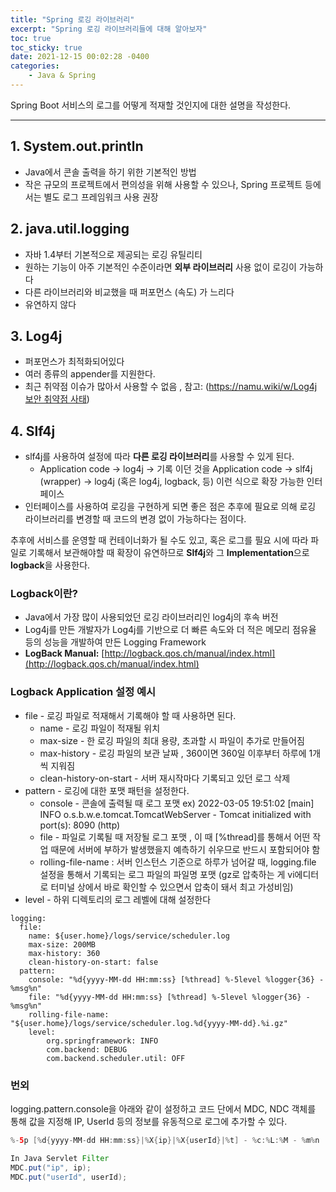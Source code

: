 ```yaml
---
title: "Spring 로깅 라이브러리"
excerpt: "Spring 로깅 라이브러리들에 대해 알아보자"
toc: true
toc_sticky: true
date: 2021-12-15 00:02:28 -0400
categories: 
    - Java & Spring
---
```


Spring Boot 서비스의 로그를 어떻게 적재할 것인지에 대한 설명을 작성한다.
<hr/>

## 1. System.out.println

- Java에서 콘솔 출력을 하기 위한 기본적인 방법
- 작은 규모의 프로젝트에서 편의성을 위해 사용할 수 있으나, Spring 프로젝트 등에서는 별도 로그 프레임워크 사용 권장

## 2. java.util.logging

- 자바 1.4부터 기본적으로 제공되는 로깅 유틸리티
- 원하는 기능이 아주 기본적인 수준이라면 **외부 라이브러리** 사용 없이 로깅이 가능하다
- 다른 라이브러리와 비교했을 때 퍼포먼스 (속도) 가 느리다
- 유연하지 않다

## 3. Log4j

- 퍼포먼스가 최적화되어있다
- 여러 종류의 appender를 지원한다.
- 최근 취약점 이슈가 많아서 사용할 수 없음 , 참고: ([https://namu.wiki/w/Log4j 보안 취약점 사태](https://namu.wiki/w/Log4j%20%EB%B3%B4%EC%95%88%20%EC%B7%A8%EC%95%BD%EC%A0%90%20%EC%82%AC%ED%83%9C))

## 4. Slf4j

- slf4j를 사용하여 설정에 따라 **다른 로깅 라이브러리**를 사용할 수 있게 된다.
    - Application code -> log4j -> 기록 이던 것을 Application code -> slf4j (wrapper) -> log4j (혹은 log4j, logback, 등) 이런 식으로 확장 가능한 인터페이스
- 인터페이스를 사용하여 로깅을 구현하게 되면 좋은 점은 추후에 필요로 의해 로깅 라이브러리를 변경할 때 코드의 변경 없이 가능하다는 점이다.

추후에 서비스를 운영할 때 컨테이너화가 될 수도 있고, 혹은 로그를 필요 시에 따라 파일로 기록해서 보관해야할 때 확장이 유연하므로 **Slf4j**와 그 **Implementation**으로 **logback**을 사용한다. 

### **Logback이란?**

- Java에서 가장 많이 사용되었던 로깅 라이브러리인 log4j의 후속 버전
- Log4j를 만든 개발자가 Log4j를 기반으로 더 빠른 속도와 더 적은 메모리 점유율 등의 성능을 개발하여 만든 Logging Framework
- **LogBack Manual:** [http://logback.qos.ch/manual/index.html](http://logback.qos.ch/manual/index.html)

### Logback Application 설정 예시

- file - 로깅 파일로 적재해서 기록해야 할 때 사용하면 된다.
    - name - 로깅 파일이 적재될 위치
    - max-size - 한 로깅 파일의 최대 용량, 초과할 시 파일이 추가로 만들어짐
    - max-history - 로깅 파일의 보관 날짜 , 360이면 360일 이후부터 하루에 1개씩 지워짐
    - clean-history-on-start - 서버 재시작마다 기록되고 있던 로그 삭제
- pattern - 로깅에 대한 포맷 패턴을 설정한다.
    - console - 콘솔에 출력될 때 로그 포맷 ex) 2022-03-05 19:51:02 [main] INFO o.s.b.w.e.tomcat.TomcatWebServer - Tomcat initialized with port(s): 8090 (http)
    - file - 파일로 기록될 때 저장될 로그 포맷 , 이 때 [%thread]를 통해서 어떤 작업 때문에 서버에 부하가 발생했을지 예측하기 쉬우므로 반드시 포함되어야 함
    - rolling-file-name : 서버 인스턴스 기준으로 하루가 넘어갈 때, logging.file 설정을 통해서 기록되는 로그 파일의 파일명 포맷 (gz로 압축하는 게 vi에디터로 터미널 상에서 바로 확인할 수 있으면서 압축이 돼서 최고 가성비임)
- level - 하위 디렉토리의 로그 레벨에 대해 설정한다

```
logging:
  file:
    name: ${user.home}/logs/service/scheduler.log
    max-size: 200MB
    max-history: 360
    clean-history-on-start: false
  pattern:
    console: "%d{yyyy-MM-dd HH:mm:ss} [%thread] %-5level %logger{36} - %msg%n"
    file: "%d{yyyy-MM-dd HH:mm:ss} [%thread] %-5level %logger{36} - %msg%n"
    rolling-file-name: "${user.home}/logs/service/scheduler.log.%d{yyyy-MM-dd}.%i.gz"
	level: 
		org.springframework: INFO
		com.backend: DEBUG
		com.backend.scheduler.util: OFF
```

### 번외
logging.pattern.console을 아래와 같이 설정하고 코드 단에서 MDC, NDC 객체를 통해 값을 지정해 IP, UserId 등의 정보를 유동적으로 로그에 추가할 수 있다.
```java
%-5p [%d{yyyy-MM-dd HH:mm:ss}|%X{ip}|%X{userId}|%t] - %c:%L:%M - %m%n

In Java Servlet Filter 
MDC.put("ip", ip);
MDC.put("userId", userId);
```
